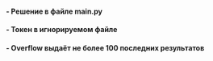 #### - Решение в файле main.py
#### - Токен в игнорируемом файле
#### - Overflow выдаёт не более 100 последних результатов
